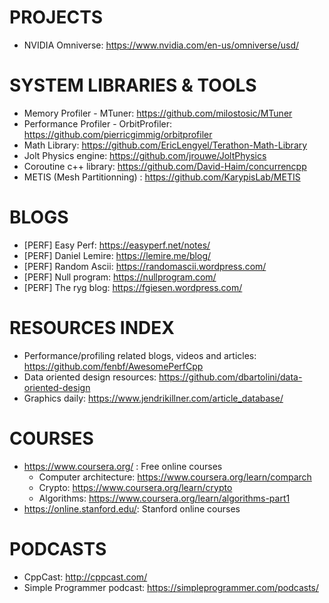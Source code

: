 # PROJECTS
- NVIDIA Omniverse: https://www.nvidia.com/en-us/omniverse/usd/

# SYSTEM LIBRARIES & TOOLS

- Memory Profiler - MTuner: https://github.com/milostosic/MTuner
- Performance Profiler - OrbitProfiler: https://github.com/pierricgimmig/orbitprofiler
- Math Library: https://github.com/EricLengyel/Terathon-Math-Library
- Jolt Physics engine: https://github.com/jrouwe/JoltPhysics
- Coroutine c++ library: https://github.com/David-Haim/concurrencpp
- METIS (Mesh Partitionning) : https://github.com/KarypisLab/METIS

# BLOGS

- [PERF] Easy Perf: https://easyperf.net/notes/
- [PERF] Daniel Lemire: https://lemire.me/blog/
- [PERF] Random Ascii: https://randomascii.wordpress.com/
- [PERF] Null program: https://nullprogram.com/
- [PERF] The ryg blog: https://fgiesen.wordpress.com/

# RESOURCES INDEX

- Performance/profiling related blogs, videos and articles: https://github.com/fenbf/AwesomePerfCpp
- Data oriented design resources: https://github.com/dbartolini/data-oriented-design
- Graphics daily: https://www.jendrikillner.com/article_database/

# COURSES

- https://www.coursera.org/ : Free online courses
    - Computer architecture: https://www.coursera.org/learn/comparch
    - Crypto: https://www.coursera.org/learn/crypto
    - Algorithms: https://www.coursera.org/learn/algorithms-part1
- https://online.stanford.edu/: Stanford online courses

# PODCASTS

- CppCast: http://cppcast.com/
- Simple Programmer podcast: https://simpleprogrammer.com/podcasts/

